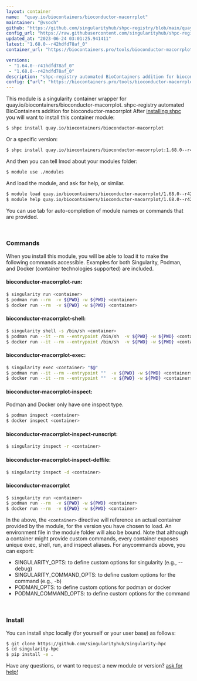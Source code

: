 ```yaml
---
layout: container
name:  "quay.io/biocontainers/bioconductor-macorrplot"
maintainer: "@vsoch"
github: "https://github.com/singularityhub/shpc-registry/blob/main/quay.io/biocontainers/bioconductor-macorrplot/container.yaml"
config_url: "https://raw.githubusercontent.com/singularityhub/shpc-registry/main/quay.io/biocontainers/bioconductor-macorrplot/container.yaml"
updated_at: "2023-06-24 03:01:25.941411"
latest: "1.68.0--r42hdfd78af_0"
container_url: "https://biocontainers.pro/tools/bioconductor-macorrplot"

versions:
 - "1.64.0--r41hdfd78af_0"
 - "1.68.0--r42hdfd78af_0"
description: "shpc-registry automated BioContainers addition for bioconductor-macorrplot"
config: {"url": "https://biocontainers.pro/tools/bioconductor-macorrplot", "maintainer": "@vsoch", "description": "shpc-registry automated BioContainers addition for bioconductor-macorrplot", "latest": {"1.68.0--r42hdfd78af_0": "sha256:2ed226994dbfeae00c1b31570f58ca034f4cb89bc1fc57ef3d929ce57228b7d8"}, "tags": {"1.64.0--r41hdfd78af_0": "sha256:b56c70fb4e363e6bd87cf3228a58fbd67e651ba6d03540b841058fed346e2bc6", "1.68.0--r42hdfd78af_0": "sha256:2ed226994dbfeae00c1b31570f58ca034f4cb89bc1fc57ef3d929ce57228b7d8"}, "docker": "quay.io/biocontainers/bioconductor-macorrplot"}
---
```


This module is a singularity container wrapper for quay.io/biocontainers/bioconductor-macorrplot.
shpc-registry automated BioContainers addition for bioconductor-macorrplot
After [installing shpc](#install) you will want to install this container module:


```bash
$ shpc install quay.io/biocontainers/bioconductor-macorrplot
```

Or a specific version:

```bash
$ shpc install quay.io/biocontainers/bioconductor-macorrplot:1.68.0--r42hdfd78af_0
```

And then you can tell lmod about your modules folder:

```bash
$ module use ./modules
```

And load the module, and ask for help, or similar.

```bash
$ module load quay.io/biocontainers/bioconductor-macorrplot/1.68.0--r42hdfd78af_0
$ module help quay.io/biocontainers/bioconductor-macorrplot/1.68.0--r42hdfd78af_0
```

You can use tab for auto-completion of module names or commands that are provided.

<br>

### Commands

When you install this module, you will be able to load it to make the following commands accessible.
Examples for both Singularity, Podman, and Docker (container technologies supported) are included.

#### bioconductor-macorrplot-run:

```bash
$ singularity run <container>
$ podman run --rm  -v ${PWD} -w ${PWD} <container>
$ docker run --rm  -v ${PWD} -w ${PWD} <container>
```

#### bioconductor-macorrplot-shell:

```bash
$ singularity shell -s /bin/sh <container>
$ podman run --it --rm --entrypoint /bin/sh  -v ${PWD} -w ${PWD} <container>
$ docker run --it --rm --entrypoint /bin/sh  -v ${PWD} -w ${PWD} <container>
```

#### bioconductor-macorrplot-exec:

```bash
$ singularity exec <container> "$@"
$ podman run --it --rm --entrypoint ""  -v ${PWD} -w ${PWD} <container> "$@"
$ docker run --it --rm --entrypoint ""  -v ${PWD} -w ${PWD} <container> "$@"
```

#### bioconductor-macorrplot-inspect:

Podman and Docker only have one inspect type.

```bash
$ podman inspect <container>
$ docker inspect <container>
```

#### bioconductor-macorrplot-inspect-runscript:

```bash
$ singularity inspect -r <container>
```

#### bioconductor-macorrplot-inspect-deffile:

```bash
$ singularity inspect -d <container>
```



#### bioconductor-macorrplot

```bash
$ singularity run <container>
$ podman run --rm  -v ${PWD} -w ${PWD} <container>
$ docker run --rm  -v ${PWD} -w ${PWD} <container>
```


In the above, the `<container>` directive will reference an actual container provided
by the module, for the version you have chosen to load. An environment file in the
module folder will also be bound. Note that although a container
might provide custom commands, every container exposes unique exec, shell, run, and
inspect aliases. For anycommands above, you can export:

 - SINGULARITY_OPTS: to define custom options for singularity (e.g., --debug)
 - SINGULARITY_COMMAND_OPTS: to define custom options for the command (e.g., -b)
 - PODMAN_OPTS: to define custom options for podman or docker
 - PODMAN_COMMAND_OPTS: to define custom options for the command

<br>

### Install

You can install shpc locally (for yourself or your user base) as follows:

```bash
$ git clone https://github.com/singularityhub/singularity-hpc
$ cd singularity-hpc
$ pip install -e .
```

Have any questions, or want to request a new module or version? [ask for help!](https://github.com/singularityhub/singularity-hpc/issues)
